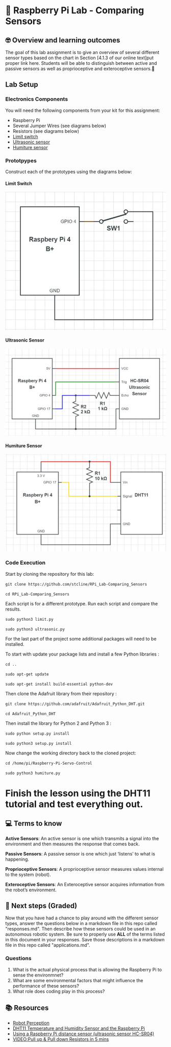 # :robot: Raspberry Pi Lab - Comparing Sensors

## 🤓 Overview and learning outcomes 

The goal of this lab assignment is to give an overview of several different sensor types based on the chart in Section [4.1.3 of our online text]put proper link here.  Students will be able to distinguish between active and passive sensors as well as proprioceptive and exteroceptive sensors.🚀

## Lab Setup

### Electronics Components

You will need the following components from your kit for this assignment:
<ul>
  <li>Raspberry Pi</li>
  <li>Several Jumper Wires (see diagrams below)</li>
  <li>Resistors (see diagrams below)</li>
  <li><a href = "https://i.stack.imgur.com/emufv.jpg" target = "_blank">Limit switch</a></li>
  <li><a href = "https://cdn.sparkfun.com//assets/parts/1/3/5/0/8/15569-Ultrasonic_Distance_Sensor_-_HC-SR04-01a.jpg" target = "_blank">Ultrasonic sensor</a></li>
  <li><a href = "https://m.media-amazon.com/images/I/41+EOhGDWeL._SX342_.jpg" target = "_blank">Humiture sensor</a></li>
</ul>

### Prototpypes
Construct each of the prototypes using the diagrams below:

#### Limit Switch

![Limit Switch Circuit](https://github.com/stcline/RPi_Lab-Comparing_Sensors/blob/main/SPDT_Pull_up_RPi.JPG?raw=true)

#### Ultrasonic Sensor

![Ultrasonic Sensor](https://github.com/stcline/RPi_Lab-Comparing_Sensors/blob/main/HC-SR04_RPi.JPG?raw=true)

#### Humiture Sensor

![Humiture Sensor](https://github.com/stcline/RPi_Lab-Comparing_Sensors/blob/main/DHT11_Sensor_RPi.JPG?raw=true)

### Code Execution

Start by cloning the repository for this lab:

`git clone https://github.com/stcline/RPi_Lab-Comparing_Sensors`

`cd RPi_Lab-Comparing_Sensors`

Each script is for a different prototype.  Run each script and compare the results.

`sudo python3 limit.py`

`sudo python3 ultrasonic.py`

For the last part of the project some additional packages will need to be installed.

To start with update your package lists and install a few Python libraries :

`cd ..`

`sudo apt-get update`

`sudo apt-get install build-essential python-dev`

Then clone the Adafruit library from their repository :

`git clone https://github.com/adafruit/Adafruit_Python_DHT.git`

`cd Adafruit_Python_DHT`

Then install the library for Python 2 and Python 3 :

`sudo python setup.py install`

`sudo python3 setup.py install`

Now change the working directory back to the cloned project:

`cd /home/pi/Raspberry-Pi-Servo-Control`

`sudo python3 humiture.py`
    
# Finish the lesson using the DHT11 tutorial and test everything out.


## 💻 Terms to know

**Active Sensors**: An active sensor is one which transmits a signal into the environment and then measures the response that comes back.

**Passive Sensors**: A passive sensor is one which just ‘listens’ to what is happening.

**Proprioceptive Sensors**: A proprioceptive sensor measures values internal to the system (robot).

**Exteroceptive Sensors**: An Exteroceptive sensor acquires information from the robot’s environment.

## 📝 Next steps (Graded)

Now that you have had a chance to play around with the different sensor types, answer the questions below in a markdown file in this repo called "responses.md".  Then describe how these sensors could be used in an autonomous robotic system.  Be sure to properly use **ALL** of the terms listed in this document in your responses.  Save those descriptions in a markdown file in this repo called "applications.md".

### Questions

1. What is the actual physical process that is allowing the Raspberry Pi to sense the environmnet?
2. What are some environmental factors that might influence the performance of these sensors?
3. What role does coding play in this process?

## 📚  Resources 

- [Robot Perception](http://www.cs.cmu.edu/~rasc/Download/AMRobots4.pdf)
- [DHT11 Temperature and Humidity Sensor and the Raspberry Pi](https://www.raspberrypi-spy.co.uk/2017/09/dht11-temperature-and-humidity-sensor-raspberry-pi/)
- [Using a Raspberry Pi distance sensor (ultrasonic sensor HC-SR04)](https://tutorials-raspberrypi.com/raspberry-pi-ultrasonic-sensor-hc-sr04/)
- [VIDEO:Pull up & Pull down Resistors in 5 mins](https://www.youtube.com/watch?v=hG_AVuuXatw)
